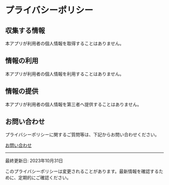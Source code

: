 # プライバシーポリシー

## 収集する情報

本アプリが利用者の個人情報を取得することはありません。

## 情報の利用

本アプリが利用者の個人情報を利用することはありません。

## 情報の提供

本アプリが利用者の個人情報を第三者へ提供することはありません。 

## お問い合わせ

プライバシーポリシーに関するご質問等は、下記からお問い合わせください。

[お問い合わせ](https://ledo.or.jp/contact/)

---

最終更新日: 2023年10月31日

このプライバシーポリシーは変更されることがあります。最新情報を確認するために、定期的にご確認ください。
